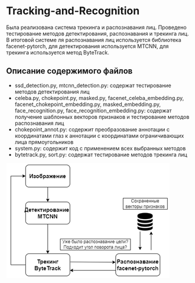 # Tracking-and-Recognition
Была реализована система трекинга и распознавания лиц. Проведено тестирование методов детектирования, распознавания и трекинга лиц. В итоговой системе ля распознавания лиц используется библиотека facenet-pytorch, для детектирования используется MTCNN, для трекинга используется метод ByteTrack.

## Описание содержимого файлов

* ssd_detection.py, mtcnn_detection.py: содержат тестирование методов детектирования лиц
* celeba.py, chokepoint.py, masked.py, facenet_celeba_embedding.py, facenet_chokepoint_embedding.py, masked_embedding.py, face_recognition.py, face_recognition_embedding.py: содержат получение шаблонных векторов признаков и тестирование методов распознавания лиц
* chokepoint_annot.py: содержит преобразование аннотации с координатами глаз к аннотации с координатами ограничивающих лица прямоугольников
* system.py: содержит код с применением всех выбранных методов
* bytetrack.py, sort.py: содержат тестирование методов трекинга лиц

![](diagram.png)

